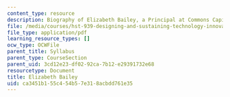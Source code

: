 ```yaml
---
content_type: resource
description: Biography of Elizabeth Bailey, a Principal at Commons Capital.
file: /media/courses/hst-939-designing-and-sustaining-technology-innovation-for-global-health-practice-spring-2008/ca3451b155c454b57e318acbdd761e35_elizabeth_bio.pdf
file_type: application/pdf
learning_resource_types: []
ocw_type: OCWFile
parent_title: Syllabus
parent_type: CourseSection
parent_uid: 3cd12e23-df02-92ca-7b12-e29391732e68
resourcetype: Document
title: Elizabeth Bailey
uid: ca3451b1-55c4-54b5-7e31-8acbdd761e35
---
```

